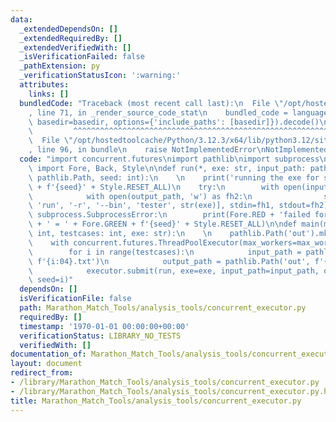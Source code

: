 ```yaml
---
data:
  _extendedDependsOn: []
  _extendedRequiredBy: []
  _extendedVerifiedWith: []
  _isVerificationFailed: false
  _pathExtension: py
  _verificationStatusIcon: ':warning:'
  attributes:
    links: []
  bundledCode: "Traceback (most recent call last):\n  File \"/opt/hostedtoolcache/Python/3.12.3/x64/lib/python3.12/site-packages/onlinejudge_verify/documentation/build.py\"\
    , line 71, in _render_source_code_stat\n    bundled_code = language.bundle(stat.path,\
    \ basedir=basedir, options={'include_paths': [basedir]}).decode()\n          \
    \         ^^^^^^^^^^^^^^^^^^^^^^^^^^^^^^^^^^^^^^^^^^^^^^^^^^^^^^^^^^^^^^^^^^^^^^^^^^^^^^^^^\n\
    \  File \"/opt/hostedtoolcache/Python/3.12.3/x64/lib/python3.12/site-packages/onlinejudge_verify/languages/python.py\"\
    , line 96, in bundle\n    raise NotImplementedError\nNotImplementedError\n"
  code: "import concurrent.futures\nimport pathlib\nimport subprocess\n\nfrom colorama\
    \ import Fore, Back, Style\n\ndef run(*, exe: str, input_path: pathlib.Path, output_path:\
    \ pathlib.Path, seed: int):\n    \n    print('running the exe for seed ' + Fore.GREEN\
    \ + f'{seed}' + Style.RESET_ALL)\n    try:\n        with open(input_path) as fh1:\n\
    \            with open(output_path, 'w') as fh2:\n                subprocess.check_call(['cargo',\
    \ 'run', '-r', '--bin', 'tester', str(exe)], stdin=fh1, stdout=fh2)\n    except\
    \ subprocess.SubprocessError:\n        print(Fore.RED + 'failed for seed' + Fore.WHITE\
    \ + ' = ' + Fore.GREEN + f'{seed}' + Style.RESET_ALL)\n\ndef main(max_workers:\
    \ int, testcases: int, exe: str):\n    \n    pathlib.Path('out').mkdir(exist_ok=True)\n\
    \    with concurrent.futures.ThreadPoolExecutor(max_workers=max_workers) as executor:\n\
    \        for i in range(testcases):\n            input_path = pathlib.Path('in',\
    \ f'{i:04}.txt')\n            output_path = pathlib.Path('out', f'{i:04}.out')\n\
    \            executor.submit(run, exe=exe, input_path=input_path, output_path=output_path,\
    \ seed=i)"
  dependsOn: []
  isVerificationFile: false
  path: Marathon_Match_Tools/analysis_tools/concurrent_executor.py
  requiredBy: []
  timestamp: '1970-01-01 00:00:00+00:00'
  verificationStatus: LIBRARY_NO_TESTS
  verifiedWith: []
documentation_of: Marathon_Match_Tools/analysis_tools/concurrent_executor.py
layout: document
redirect_from:
- /library/Marathon_Match_Tools/analysis_tools/concurrent_executor.py
- /library/Marathon_Match_Tools/analysis_tools/concurrent_executor.py.html
title: Marathon_Match_Tools/analysis_tools/concurrent_executor.py
---
```

